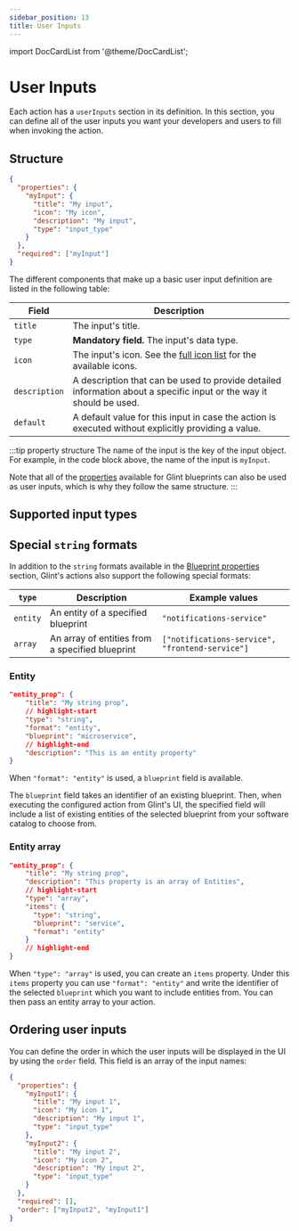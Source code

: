 ```yaml
---
sidebar_position: 13
title: User Inputs
---
```


import DocCardList from '@theme/DocCardList';

# User Inputs

Each action has a `userInputs` section in its definition. In this section, you can define all of the user inputs you want your developers and users to fill when invoking the action.

## Structure

```json showLineNumbers
{
  "properties": {
    "myInput": {
      "title": "My input",
      "icon": "My icon",
      "description": "My input",
      "type": "input_type"
    }
  },
  "required": ["myInput"]
}
```

The different components that make up a basic user input definition are listed in the following table:

| Field         | Description                                                                                                                                                                                             |
| ------------- | ------------------------------------------------------------------------------------------------------------------------------------------------------------------------------------------------------- |
| `title`       | The input's title.                                                                                                                                                                                             |
| `type`        | **Mandatory field.** The input's data type.                                                                                                                                                        |
| `icon`        | The input's icon. See the [full icon list](/build-your-software-catalog/customize-integrations/configure-data-model/setup-blueprint/setup-blueprint.md#full-icon-list) for the available icons.                                 |
| `description` | A description that can be used to provide detailed information about a specific input or the way it should be used. |
| `default`     | A default value for this input in case the action is executed without explicitly providing a value.                                                                                     |

:::tip property structure
The name of the input is the key of the input object. For example, in the code block above, the name of the input is `myInput`.

Note that all of the [properties](/build-your-software-catalog/customize-integrations/configure-data-model/setup-blueprint/properties/properties.md#supported-properties) available for Glint blueprints can also be used as user inputs, which is why they follow the same structure.
:::

## Supported input types

<DocCardList />

## Special `string` formats

In addition to the `string` formats available in the [Blueprint properties](/build-your-software-catalog/customize-integrations/configure-data-model/setup-blueprint/properties/#supported-properties) section, Glint's actions also support the following special formats:

| `type`       | Description                                     | Example values                                  |
| ------------ | ----------------------------------------------- | ----------------------------------------------- |
| `entity`     | An entity of a specified blueprint              | `"notifications-service"`                       |
| `array`      | An array of entities from a specified blueprint | `["notifications-service", "frontend-service"]` |

### Entity

```json showLineNumbers
"entity_prop": {
    "title": "My string prop",
    // highlight-start
    "type": "string",
    "format": "entity",
    "blueprint": "microservice",
    // highlight-end
    "description": "This is an entity property"
}
```

When `"format": "entity"` is used, a `blueprint` field is available.

The `blueprint` field takes an identifier of an existing blueprint. Then, when executing the configured action from Glint's UI, the specified field will include a list of existing entities of the selected blueprint from your software catalog to choose from.

### Entity array

```json showLineNumbers
"entity_prop": {
    "title": "My string prop",
    "description": "This property is an array of Entities",
    // highlight-start
    "type": "array",
    "items": {
      "type": "string",
      "blueprint": "service",
      "format": "entity"
    }
    // highlight-end
}
```

When `"type": "array"` is used, you can create an `items` property. Under this `items` property you can use `"format": "entity"` and write the identifier of the selected `blueprint` which you want to include entities from. You can then pass an entity array to your action.

## Ordering user inputs

You can define the order in which the user inputs will be displayed in the UI by using the `order` field. This field is an array of the input names:

```json showLineNumbers
{
  "properties": {
    "myInput1": {
      "title": "My input 1",
      "icon": "My icon 1",
      "description": "My input 1",
      "type": "input_type"
    },
    "myInput2": {
      "title": "My input 2",
      "icon": "My icon 2",
      "description": "My input 2",
      "type": "input_type"
    }
  },
  "required": [],
  "order": ["myInput2", "myInput1"]
}
```
